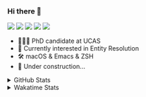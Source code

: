 ### Hi there 👋

[![](https://img.shields.io/badge/-Email-325180?logo=maildotru&logoColor=white&style=flat-square)](mailto:wang@tianshu.me)
[![](https://img.shields.io/badge/-GitHub-black?logo=GitHub&style=flat-square)](https://github.com/tshu-w)
[![](https://img.shields.io/badge/-Telegram-26a5e4?labelColor=fafafa&logo=telegram&style=flat-square)](https://t.me/tshu_w) 
[![](https://img.shields.io/badge/-Twitter-1da1f2?logo=Twitter&logoColor=white&style=flat-square)](https://twitter.com/tshu_w)
[![](https://komarev.com/ghpvc/?username=tshu-w&color=blueviolet&style=flat-square)]()



- 🧑🏻‍🎓 PhD candidate at UCAS
- 🔭 Currently interested in Entity Resolution
- 🛠 macOS & Emacs & ZSH
- 🚧 Under construction...

<details>

<summary>GitHub Stats</summary>

![Tianshu's GitHub stats](https://github-readme-stats.vercel.app/api?username=tshu-w&show_icons=true&theme=buefy&count_private=true)
  
</details>


<details>
  <summary>Wakatime Stats</summary>

  Currently, files accessed by tramp cannot be tracked by wakatime, see https://github.com/wakatime/wakatime-mode/issues/27
  <br>
  
<!--START_SECTION:waka-->
**I'm an Early 🐤** 

```text
🌞 Morning    67 commits     ██████░░░░░░░░░░░░░░░░░░░   24.36% 
🌆 Daytime    155 commits    ██████████████░░░░░░░░░░░   56.36% 
🌃 Evening    47 commits     ████░░░░░░░░░░░░░░░░░░░░░   17.09% 
🌙 Night      6 commits      ░░░░░░░░░░░░░░░░░░░░░░░░░   2.18%

```
📅 **I'm Most Productive on Monday** 

```text
Monday       61 commits     █████░░░░░░░░░░░░░░░░░░░░   22.18% 
Tuesday      43 commits     ████░░░░░░░░░░░░░░░░░░░░░   15.64% 
Wednesday    19 commits     █░░░░░░░░░░░░░░░░░░░░░░░░   6.91% 
Thursday     17 commits     █░░░░░░░░░░░░░░░░░░░░░░░░   6.18% 
Friday       47 commits     ████░░░░░░░░░░░░░░░░░░░░░   17.09% 
Saturday     45 commits     ████░░░░░░░░░░░░░░░░░░░░░   16.36% 
Sunday       43 commits     ████░░░░░░░░░░░░░░░░░░░░░   15.64%

```


📊 **This Week I Spent My Time On** 

```text
💬 Programming Languages: 
sh                       22 hrs 30 mins      ██████████████████░░░░░░░   75.29% 
Emacs Lisp               3 hrs 21 mins       ██░░░░░░░░░░░░░░░░░░░░░░░   11.21% 
Org                      3 hrs 5 mins        ██░░░░░░░░░░░░░░░░░░░░░░░   10.32% 
Other                    26 mins             ░░░░░░░░░░░░░░░░░░░░░░░░░   1.49% 
Bash                     26 mins             ░░░░░░░░░░░░░░░░░░░░░░░░░   1.46%

🔥 Editors: 
Zsh                      22 hrs 30 mins      ██████████████████░░░░░░░   75.29% 
Emacs                    7 hrs 23 mins       ██████░░░░░░░░░░░░░░░░░░░   24.71%

🐱‍💻 Projects: 
Terminal                 12 hrs 28 mins      ██████████░░░░░░░░░░░░░░░   41.7% 
universal-blocker        7 hrs 28 mins       ██████░░░░░░░░░░░░░░░░░░░   25.02% 
Unknown Project          3 hrs 33 mins       ███░░░░░░░░░░░░░░░░░░░░░░   11.89% 
emacs                    3 hrs 27 mins       ███░░░░░░░░░░░░░░░░░░░░░░   11.59% 
dotfiles                 1 hr 43 mins        █░░░░░░░░░░░░░░░░░░░░░░░░   5.76%

💻 Operating System: 
Mac                      16 hrs 40 mins      ██████████████░░░░░░░░░░░   55.79% 
Linux                    13 hrs 13 mins      ███████████░░░░░░░░░░░░░░   44.21%

```

**I Mostly Code in Python** 

```text
Python                   7 repos             █████████░░░░░░░░░░░░░░░░   36.84% 
HTML                     2 repos             ██░░░░░░░░░░░░░░░░░░░░░░░   10.53% 
Emacs Lisp               2 repos             ██░░░░░░░░░░░░░░░░░░░░░░░   10.53% 
JavaScript               2 repos             ██░░░░░░░░░░░░░░░░░░░░░░░   10.53% 
TeX                      2 repos             ██░░░░░░░░░░░░░░░░░░░░░░░   10.53%

```



 Last Updated on 20/12/2021
<!--END_SECTION:waka-->
</details>

